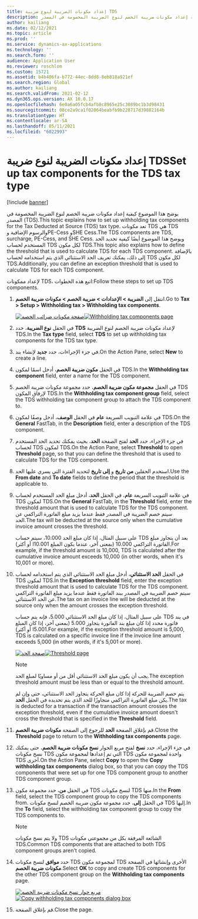 ```yaml
---
title: إعداد مكونات الضريبة لنوع ضريبة TDS
description: يوضح هذا الموضوع كيفية إعداد مكونات ضريبة الخصم لنوع الضريبة المخصومة في المصدر (TDS). ويوضح أيضًا كيفية تحديد الحد المستخدم لحساب TDS لكل مكون TDS.
author: kailiang
ms.date: 02/12/2021
ms.topic: article
ms.prod: ''
ms.service: dynamics-ax-applications
ms.technology: ''
ms.search.form: ''
audience: Application User
ms.reviewer: roschlom
ms.custom: 15721
ms.assetid: b4b406fa-b772-44ec-8dd8-8eb818a921ef
ms.search.region: Global
ms.author: kailiang
ms.search.validFrom: 2021-02-12
ms.dyn365.ops.version: AX 10.0.17
ms.openlocfilehash: 6e0a6a05fcb4afb8c8965e25c3089bc1b3d98431
ms.sourcegitcommit: 08ce2a9ca1f02064beabfb9b228717d39882164b
ms.translationtype: HT
ms.contentlocale: ar-SA
ms.lasthandoff: 05/11/2021
ms.locfileid: "6022993"
---
```

# <a name="set-up-tax-components-for-the-tds-tax-type"></a><span data-ttu-id="97ccf-104">إعداد مكونات الضريبة لنوع ضريبة TDS</span><span class="sxs-lookup"><span data-stu-id="97ccf-104">Set up tax components for the TDS tax type</span></span>

[!include [banner](../includes/banner.md)]

<span data-ttu-id="97ccf-105">يوضح هذا الموضوع كيفية إعداد مكونات ضريبة الخصم لنوع الضريبة المخصومة في المصدر (TDS).</span><span class="sxs-lookup"><span data-stu-id="97ccf-105">This topic explains how to set up withholding tax components for the Tax Deducted at Source (TDS) tax type.</span></span> <span data-ttu-id="97ccf-106">تعد مكونات TDS هي TDS والرسوم الإضافية وPE-Cess وSHE Cess.</span><span class="sxs-lookup"><span data-stu-id="97ccf-106">The TDS components are TDS, surcharge, PE-Cess, and SHE Cess.</span></span> <span data-ttu-id="97ccf-107">ويوضح هذا الموضوع أيضًا كيفية تحديد الحد المستخدم لحساب TDS لكل مكون TDS.</span><span class="sxs-lookup"><span data-stu-id="97ccf-107">This topic also explains how to define the threshold that is used to calculate TDS for each TDS component.</span></span> <span data-ttu-id="97ccf-108">بالإضافة إلى ذلك، يمكنك تعريف الحد الاستثنائي الذي يتم استخدامه لحساب TDS لكل مكون TDS.</span><span class="sxs-lookup"><span data-stu-id="97ccf-108">Additionally, you can define an exception threshold that is used to calculate TDS for each TDS component.</span></span>

<span data-ttu-id="97ccf-109">لإعداد ممكونات TDS‬، اتبع هذه الخطوات:</span><span class="sxs-lookup"><span data-stu-id="97ccf-109">Follow these steps to set up TDS components.</span></span>

1. <span data-ttu-id="97ccf-110">انتقل إلى **الضريبة \> الإعدادات \> ضريبة الخصم \> مكونات ضريبة الخصم**.</span><span class="sxs-lookup"><span data-stu-id="97ccf-110">Go to **Tax \> Setup \> Withholding tax \> Withholding tax components**.</span></span>

    <span data-ttu-id="97ccf-111">[![صفحة مكونات ضرائب الخصم](./media/apac-ind-TDS-9.png)](./media/apac-ind-TDS-9.png)</span><span class="sxs-lookup"><span data-stu-id="97ccf-111">[![Withholding tax components page](./media/apac-ind-TDS-9.png)](./media/apac-ind-TDS-9.png)</span></span>

2. <span data-ttu-id="97ccf-112">في الحقل **نوع الضريبة**، حدد **TDS** لإعداد مكونات ضريبة الخصم لنوع الضريبة TDS.</span><span class="sxs-lookup"><span data-stu-id="97ccf-112">In the **Tax type** field, select **TDS** to set up withholding tax components for the TDS tax type.</span></span>
3. <span data-ttu-id="97ccf-113">في جزء الإجراءات، حدد **جديد** لإنشاء بند.</span><span class="sxs-lookup"><span data-stu-id="97ccf-113">On the Action Pane, select **New** to create a line.</span></span>
4. <span data-ttu-id="97ccf-114">في الحقل **مكون ضريبة الخصم**، أدخل اسمًا لمكون TDS.</span><span class="sxs-lookup"><span data-stu-id="97ccf-114">In the **Withholding tax component** field, enter a name for the TDS component.</span></span>
5. <span data-ttu-id="97ccf-115">في الحقل **مجموعة مكون ضريبة الخصم**، حدد مجموعة مكونات ضريبة الخصم TDS لإرفاق المكون TDS.</span><span class="sxs-lookup"><span data-stu-id="97ccf-115">In the **Withholding tax component group** field, select the TDS withholding tax component group to attach the TDS component to.</span></span>
6. <span data-ttu-id="97ccf-116">في علامة التبويب السريعة **عام** في الحقل **الوصف**، أدخل وصفًا لمكون TDS.</span><span class="sxs-lookup"><span data-stu-id="97ccf-116">On the **General** FastTab, in the **Description** field, enter a description of  the TDS component.</span></span>
7. <span data-ttu-id="97ccf-117">في جزء الإجراء، حدد **الحد** لفتح الصفحة **الحد**، بحيث يمكنك تحديد الحد المستخدم لحساب TDS لمكون TDS.</span><span class="sxs-lookup"><span data-stu-id="97ccf-117">On the Action Pane, select **Threshold** to open **Threshold** page, so that you can define the threshold that is used to calculate TDS for the TDS component.</span></span>
8. <span data-ttu-id="97ccf-118">استخدم الحقلين **من تاريخ** و **إلى تاريخ** لتحديد الفترة التي يسري عليها الحد.</span><span class="sxs-lookup"><span data-stu-id="97ccf-118">Use the **From date** and **To date** fields to define the period that the threshold is applicable to.</span></span>
9. <span data-ttu-id="97ccf-119">في علامة التبويب السريعة **عام**، في الحقل **الحد**، أدخل مبلغ الحد المستخدم لحساب TDS لمكون TDS.</span><span class="sxs-lookup"><span data-stu-id="97ccf-119">On the **General** FastTab, in the **Threshold** field, enter the threshold amount that is used to calculate TDS for the TDS component.</span></span> <span data-ttu-id="97ccf-120">سيتم خصم الضريبة في المصدر فقط عندما يزيد مبلغ الفاتورة التراكمي عن الحد.</span><span class="sxs-lookup"><span data-stu-id="97ccf-120">The tax will be deducted at the source only when the cumulative invoice amount crosses the threshold.</span></span>

    <span data-ttu-id="97ccf-121">على سبيل المثال، إذا كان مبلغ الحد 10.000، سيتم حساب TDS بعد أن يتجاوز مبلغ الفاتورة التراكمي 10.000 (بمعنى آخر، عندما يكون المبلغ 10.001ا أو أكثر).</span><span class="sxs-lookup"><span data-stu-id="97ccf-121">For example, if the threshold amount is 10,000, TDS is calculated after the cumulative invoice amount exceeds 10,000 (in other words, when it's 10,001 or more).</span></span>

10. <span data-ttu-id="97ccf-122">في الحقل **الحد الاستثنائي**، أدخل مبلغ الحد الاستثنائي الذي يتم استخدامه لحساب TDS لمكون TDS.</span><span class="sxs-lookup"><span data-stu-id="97ccf-122">In the **Exception threshold** field, enter the exception threshold amount that is used to calculate TDS for the TDS component.</span></span> <span data-ttu-id="97ccf-123">سيتم خصم الضريبة في المصدر ببند الفاتورة فقط عندما يزيد مبلغ الفاتورة التراكمي عن الحد الاستثنائي.</span><span class="sxs-lookup"><span data-stu-id="97ccf-123">The tax on an invoice line will be deducted at the source only when the amount crosses the exception threshold.</span></span>

    <span data-ttu-id="97ccf-124">على سبيل المثال، إذا كان مبلغ الحد الاستثنائي 5.000، فإنه يتم حساب TDS في بند فاتورة محدد إذا كان مبلغ بند الفاتورة يتجاوز 5.000 (بمعنى آخر، إذا كان المبلغ 5.001ا أو أكثر).</span><span class="sxs-lookup"><span data-stu-id="97ccf-124">For example, if the exception threshold amount is 5,000, TDS is calculated on a specific invoice line if the invoice line amount exceeds 5,000 (in other words, if it's 5,001 or more).</span></span>

    <span data-ttu-id="97ccf-125">[![صفحة الحد](./media/apac-ind-TDS-10.png)](./media/apac-ind-TDS-10.png)</span><span class="sxs-lookup"><span data-stu-id="97ccf-125">[![Threshold page](./media/apac-ind-TDS-10.png)](./media/apac-ind-TDS-10.png)</span></span>

    > [!NOTE]
    > <span data-ttu-id="97ccf-126">يجب أن يكون مبلغ الحد الاستثنائي أقل من أو مساويًا لمبلغ الحد.</span><span class="sxs-lookup"><span data-stu-id="97ccf-126">The exception threshold amount must be less than or equal to the threshold amount.</span></span>
    >
    > <span data-ttu-id="97ccf-127">يتم خصم الضريبة للحركة إذا كان مبلغ الحركة يتجاوز الحد الاستثنائي، حتى وإن لم يكن مبلغ الفاتورة التراكمي متجاوزًا للحد الذي يتم تحديده في الحقل **الحد**.</span><span class="sxs-lookup"><span data-stu-id="97ccf-127">The tax is deducted for a transaction if the transaction amount crosses the exception threshold, even if the cumulative invoice amount doesn't cross the threshold that is specified in the **Threshold** field.</span></span>

11. <span data-ttu-id="97ccf-128">قم بإغلاق الصفحة **الحد** للرجوع إلى الصفحة **مكونات ضريبة الخصم**.</span><span class="sxs-lookup"><span data-stu-id="97ccf-128">Close the **Threshold** page to return to the **Withholding tax components** page.</span></span>
12. <span data-ttu-id="97ccf-129">في جزء الإجراء، حدد **نسخ** لفتح مربع الحوار **نسخ مكونات ضريبة الخصم**، حتى يمكنك نسخ مكونات TDS التي تم إعدادها لمجموعة مكون TDS واحدة لمجموعة مكون TDS أخرى.</span><span class="sxs-lookup"><span data-stu-id="97ccf-129">On the Action Pane, select **Copy** to open the **Copy withholding tax components** dialog box, so that you can copy the TDS components that were set up for one TDS component group to another TDS component group.</span></span>
13. <span data-ttu-id="97ccf-130">في الحقل **من**، حدد مجموعة مكون TDS لنسخ مكونات TDS منها.</span><span class="sxs-lookup"><span data-stu-id="97ccf-130">In the **From** field, select the TDS component group to copy the TDS components from.</span></span> <span data-ttu-id="97ccf-131">في الحقل **إلى**، حدد مجموعة مكون ضريبة الخصم لنسخ مكونات TDS إليها.</span><span class="sxs-lookup"><span data-stu-id="97ccf-131">In the **To** field, select the withholding tax component group to copy the TDS components to.</span></span>

    > [!NOTE]
    > <span data-ttu-id="97ccf-132">ولا يتم نسخ مكونات TDS الشائعة المرفقة بكل من مجموعتي مكونات TDS.</span><span class="sxs-lookup"><span data-stu-id="97ccf-132">Common TDS components that are attached to both TDS component groups aren't copied.</span></span>

14. <span data-ttu-id="97ccf-133">حدد **موافق** لنسخ مكونات TDS لمجموعة مكون TDS الأخرى وإنشائها في الصفحة **مكونات ضريبة الخصم**.</span><span class="sxs-lookup"><span data-stu-id="97ccf-133">Select **OK** to copy and create TDS components for the other TDS component group on the **Withholding tax components** page.</span></span>

    <span data-ttu-id="97ccf-134">[![مربع حوار نسخ مكونات ضريبة الخصم](./media/apac-ind-TDS-11.png)](./media/apac-ind-TDS-11.png)</span><span class="sxs-lookup"><span data-stu-id="97ccf-134">[![Copy withholding tax components dialog box](./media/apac-ind-TDS-11.png)](./media/apac-ind-TDS-11.png)</span></span>

15. <span data-ttu-id="97ccf-135">قم بإغلاق الصفحة.</span><span class="sxs-lookup"><span data-stu-id="97ccf-135">Close the page.</span></span>
